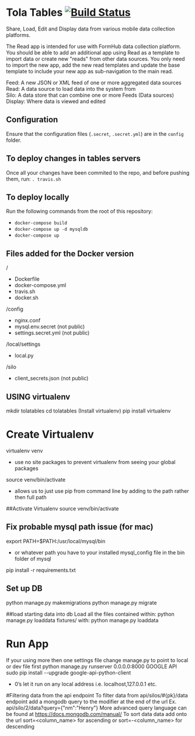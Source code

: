 

Tola Tables [![Build Status](https://travis-ci.org/toladata/TolaTables.svg?branch=master)](https://travis-ci.org/toladata/TolaTables)
====
Share, Load, Edit and Display data from various mobile data collection platforms.

The Read app is intended for use with FormHub data collection platform.  You should be able
to add an additional app using Read as a template to import data or create new "reads"
from other data sources.  You only need to import the new app, add the new read templates
and update the base template to include your new app as sub-navigation to the main read.

Feed: A new JSON or XML feed of one or more aggregated data sources<br>
Read: A data source to load data into the system from<br>
Silo: A data store that can combine one or more Feeds (Data sources)<br>
Display: Where data is viewed and edited<br>

## Configuration
Ensure that the configuration files (`.secret`, `.secret.yml`) are in the `config` folder.

## To deploy changes in tables servers
Once all your changes have been commited to the repo, and before pushing them, run:
`. travis.sh`

## To deploy locally
Run the following commands from the root of this repository:
  - `docker-compose build`
  - `docker-compose up -d mysqldb`
  - `docker-compose up`

## Files added for the Docker version

/
 - Dockerfile
 - docker-compose.yml
 - travis.sh
 - docker.sh

/config
 - nginx.conf
 - mysql.env.secret (not public)
 - settings.secret.yml (not public)

/local/settings
 - local.py

/silo
 - client_secrets.json (not public)



## USING virtualenv
mkdir tolatables
cd tolatables
(Install virtualenv)
pip install virtualenv

# Create Virtualenv
virtualenv venv
* use no site packages to prevent virtualenv from seeing your global packages

source venv/bin/activate
* allows us to just use pip from command line by adding to the path rather then full path

##Activate Virtualenv
source venv/bin/activate

## Fix probable mysql path issue (for mac)
export PATH=$PATH:/usr/local/mysql/bin
* or whatever path you have to your installed mysql_config file in the bin folder of mysql

pip install -r requirements.txt

## Set up DB
python manage.py makemigrations
python manage.py migrate

##load starting data into db
Load all the files contained within:
python manage.py loaddata fixtures/
with:
python manage.py loaddata <filepath>


# Run App
If your using more then one settings file change manage.py to point to local or dev file first
python manage.py runserver 0.0.0.0:8000
GOOGLE API
sudo pip install --upgrade google-api-python-client
* 0’s let it run on any local address i.e. localhost,127.0.0.1 etc.

#Filtering data from the api endpoint
To filter data from api/silos/#{pk}/data endpoint add a mongodb query to the modifier at the end
of the url
Ex. api/silo/2/data?query={"nm":"Henry"}
More advanced query language can be found at https://docs.mongodb.com/manual/
To sort data data add onto the url sort=<column_name> for ascending or sort=-<column_name> for
descending
